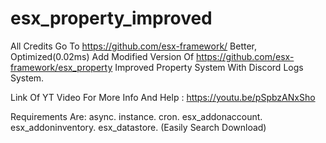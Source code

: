 # esx_property_improved
All Credits Go To https://github.com/esx-framework/
Better, Optimized(0.02ms) Add Modified Version Of https://github.com/esx-framework/esx_property
Improved Property System With Discord Logs System.

Link Of YT Video For More Info And Help : https://youtu.be/pSpbzANxSho

Requirements Are:
async.
instance.
cron.
esx_addonaccount.
esx_addoninventory.
esx_datastore.
(Easily Search Download)
